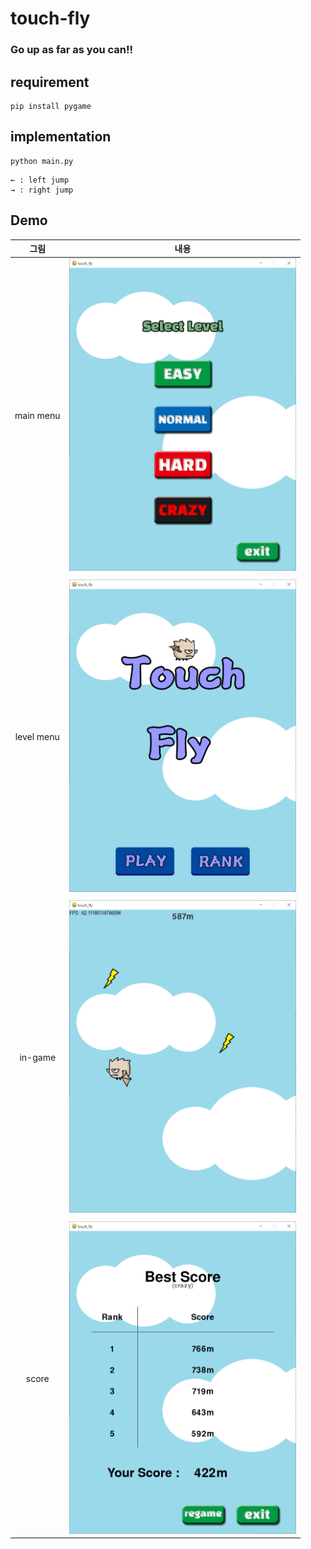 # touch-fly

### Go up as far as you can!!

## requirement

```
pip install pygame
```

## implementation
```
python main.py
```
```
← : left jump
→ : right jump
```

## Demo

|그림|내용|
|:---:|:---:|
|main menu| <img src="images/screen_shot/2.png" height = "500"/>|
|||
| level menu  | <img src="images/screen_shot/1.png" height = "500"/>|
|||
| in-game |<img src="images/screen_shot/3.png" height = "500"/>|
|||
|score |  <img src="images/screen_shot/4.png" height = "500"/>|
